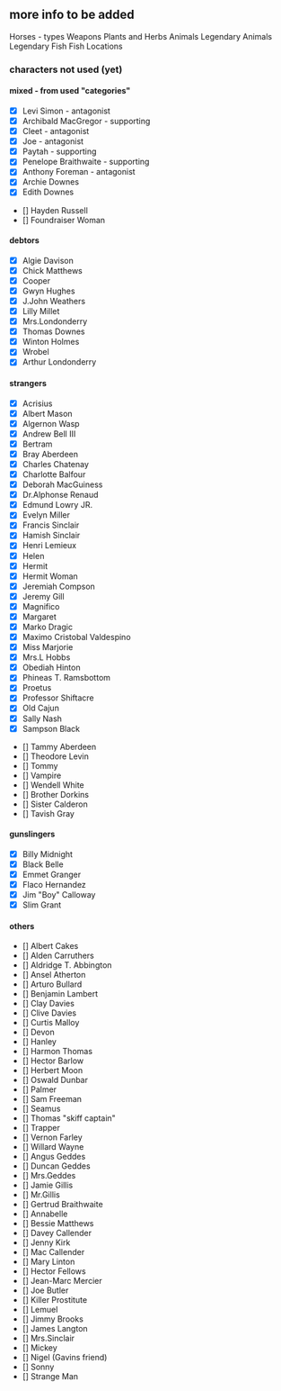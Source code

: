 ## more info to be added

Horses - types
Weapons
Plants and Herbs
Animals
Legendary Animals
Legendary Fish
Fish
Locations


### characters not used (yet)

#### mixed - from used "categories"

- [x] Levi Simon - antagonist
- [x] Archibald MacGregor - supporting
- [x] Cleet - antagonist
- [x] Joe - antagonist
- [x] Paytah - supporting
- [x] Penelope Braithwaite - supporting
- [x] Anthony Foreman - antagonist
- [x] Archie Downes
- [x] Edith Downes
- [] Hayden Russell
- [] Foundraiser Woman


#### debtors

- [x] Algie Davison 
- [x] Chick Matthews
- [x] Cooper
- [x] Gwyn Hughes
- [x] J.John Weathers
- [x] Lilly Millet
- [x] Mrs.Londonderry
- [x] Thomas Downes
- [x] Winton Holmes
- [x] Wrobel
- [x] Arthur Londonderry

#### strangers

- [x] Acrisius
- [x] Albert Mason
- [x] Algernon Wasp
- [x] Andrew Bell III
- [x] Bertram
- [x] Bray Aberdeen
- [x] Charles Chatenay
- [x] Charlotte Balfour
- [x] Deborah MacGuiness
- [x] Dr.Alphonse Renaud
- [x] Edmund Lowry JR.
- [x] Evelyn Miller
- [x] Francis Sinclair
- [x] Hamish Sinclair
- [x] Henri Lemieux
- [x] Helen
- [x] Hermit
- [x] Hermit Woman
- [x] Jeremiah Compson
- [x] Jeremy Gill
- [x] Magnifico
- [x] Margaret
- [x] Marko Dragic
- [x] Maximo Cristobal Valdespino
- [x] Miss Marjorie
- [x] Mrs.L Hobbs
- [x] Obediah Hinton
- [x] Phineas T. Ramsbottom
- [x] Proetus
- [x] Professor Shiftacre
- [x] Old Cajun
- [x] Sally Nash
- [x] Sampson Black
- [] Tammy Aberdeen
- [] Theodore Levin
- [] Tommy
- [] Vampire
- [] Wendell White
- [] Brother Dorkins
- [] Sister Calderon
- [] Tavish Gray

#### gunslingers

- [x] Billy Midnight
- [x] Black Belle
- [x] Emmet Granger
- [x] Flaco Hernandez
- [x] Jim "Boy" Calloway
- [x] Slim Grant

#### others

- [] Albert Cakes
- [] Alden Carruthers
- [] Aldridge T. Abbington
- [] Ansel Atherton
- [] Arturo Bullard
- [] Benjamin Lambert
- [] Clay Davies
- [] Clive Davies
- [] Curtis Malloy
- [] Devon
- [] Hanley
- [] Harmon Thomas
- [] Hector Barlow
- [] Herbert Moon
- [] Oswald Dunbar
- [] Palmer
- [] Sam Freeman
- [] Seamus
- [] Thomas "skiff captain"
- [] Trapper
- [] Vernon Farley
- [] Willard Wayne
- [] Angus Geddes
- [] Duncan Geddes
- [] Mrs.Geddes
- [] Jamie Gillis
- [] Mr.Gillis
- [] Gertrud Braithwaite
- [] Annabelle
- [] Bessie Matthews
- [] Davey Callender
- [] Jenny Kirk
- [] Mac Callender
- [] Mary Linton
- [] Hector Fellows
- [] Jean-Marc Mercier
- [] Joe Butler
- [] Killer Prostitute
- [] Lemuel
- [] Jimmy Brooks
- [] James Langton
- [] Mrs.Sinclair
- [] Mickey
- [] Nigel (Gavins friend)
- [] Sonny
- [] Strange Man



